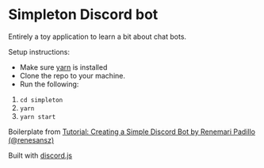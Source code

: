 # Simpleton Discord bot

Entirely a toy application to learn a bit about chat bots.

Setup instructions:

* Make sure [yarn](https://yarnpkg.com/) is installed
* Clone the repo to your machine.
* Run the following:
 1. `cd simpleton`
 2. `yarn`
 3. `yarn start`

Boilerplate from [Tutorial: Creating a Simple Discord Bot by Renemari Padillo  (@renesansz)](https://medium.com/@renesansz/tutorial-creating-a-simple-discord-bot-9465a2764dc0)

Built with [discord.js](https://discord.js.org/)
